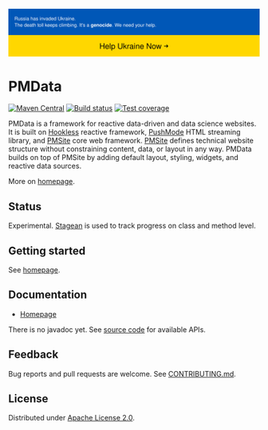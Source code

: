 <!--- Generated by scripts/configure.py --->
[![SWUbanner](https://raw.githubusercontent.com/vshymanskyy/StandWithUkraine/main/banner2-direct.svg)](https://github.com/vshymanskyy/StandWithUkraine/blob/main/docs/README.md)

# PMData

[![Maven Central](https://img.shields.io/maven-central/v/com.machinezoo.pmdata/pmdata)](https://search.maven.org/artifact/com.machinezoo.pmdata/pmdata)
[![Build status](https://github.com/robertvazan/pmdata/workflows/build/badge.svg)](https://github.com/robertvazan/pmdata/actions/workflows/build.yml)
[![Test coverage](https://codecov.io/gh/robertvazan/pmdata/branch/master/graph/badge.svg)](https://codecov.io/gh/robertvazan/pmdata)

PMData is a framework for reactive data-driven and data science websites.
It is built on [Hookless](https://hookless.machinezoo.com/) reactive framework,
[PushMode](https://pushmode.machinezoo.com/) HTML streaming library,
and [PMSite](https://pmsite.machinezoo.com/) core web framework.
[PMSite](https://pmsite.machinezoo.com/) defines technical website structure
without constraining content, data, or layout in any way.
PMData builds on top of PMSite by adding default layout, styling, widgets, and reactive data sources.

More on [homepage](https://pmdata.machinezoo.com/).

## Status

Experimental. [Stagean](https://stagean.machinezoo.com/) is used to track progress on class and method level.

## Getting started

See [homepage](https://pmdata.machinezoo.com/).

## Documentation

* [Homepage](https://pmdata.machinezoo.com/)

There is no javadoc yet. See [source code](src/main/java/com/machinezoo/pmdata) for available APIs.

## Feedback

Bug reports and pull requests are welcome. See [CONTRIBUTING.md](CONTRIBUTING.md).

## License

Distributed under [Apache License 2.0](LICENSE).
